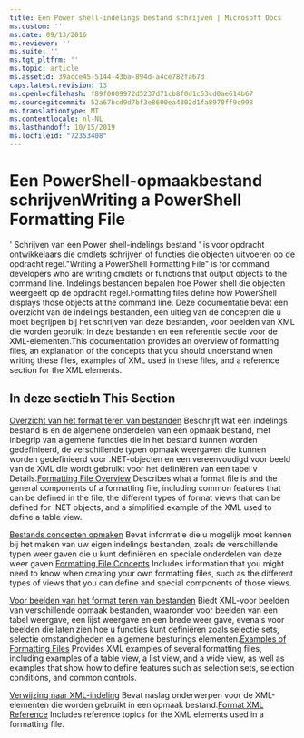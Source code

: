 ```yaml
---
title: Een Power shell-indelings bestand schrijven | Microsoft Docs
ms.custom: ''
ms.date: 09/13/2016
ms.reviewer: ''
ms.suite: ''
ms.tgt_pltfrm: ''
ms.topic: article
ms.assetid: 39acce45-5144-43ba-894d-a4ce782fa67d
caps.latest.revision: 13
ms.openlocfilehash: f89f0009972d5237d71cb8f0d1c53cd0ae614b67
ms.sourcegitcommit: 52a67bcd9d7bf3e8600ea4302d1fa8970ff9c998
ms.translationtype: MT
ms.contentlocale: nl-NL
ms.lasthandoff: 10/15/2019
ms.locfileid: "72353408"
---
```

# <a name="writing-a-powershell-formatting-file"></a><span data-ttu-id="e5e13-102">Een PowerShell-opmaakbestand schrijven</span><span class="sxs-lookup"><span data-stu-id="e5e13-102">Writing a PowerShell Formatting File</span></span>

<span data-ttu-id="e5e13-103">' Schrijven van een Power shell-indelings bestand ' is voor opdracht ontwikkelaars die cmdlets schrijven of functies die objecten uitvoeren op de opdracht regel.</span><span class="sxs-lookup"><span data-stu-id="e5e13-103">"Writing a PowerShell Formatting File" is for command developers who are writing cmdlets or functions that output objects to the command line.</span></span> <span data-ttu-id="e5e13-104">Indelings bestanden bepalen hoe Power shell die objecten weergeeft op de opdracht regel.</span><span class="sxs-lookup"><span data-stu-id="e5e13-104">Formatting files define how PowerShell displays those objects at the command line.</span></span> <span data-ttu-id="e5e13-105">Deze documentatie bevat een overzicht van de indelings bestanden, een uitleg van de concepten die u moet begrijpen bij het schrijven van deze bestanden, voor beelden van XML die worden gebruikt in deze bestanden en een referentie sectie voor de XML-elementen.</span><span class="sxs-lookup"><span data-stu-id="e5e13-105">This documentation provides an overview of formatting files, an explanation of the concepts that you should understand when writing these files, examples of XML used in these files, and a reference section for the XML elements.</span></span>

## <a name="in-this-section"></a><span data-ttu-id="e5e13-106">In deze sectie</span><span class="sxs-lookup"><span data-stu-id="e5e13-106">In This Section</span></span>

<span data-ttu-id="e5e13-107">[Overzicht van het format teren van bestanden](./formatting-file-overview.md) Beschrijft wat een indelings bestand is en de algemene onderdelen van een opmaak bestand, met inbegrip van algemene functies die in het bestand kunnen worden gedefinieerd, de verschillende typen opmaak weergaven die kunnen worden gedefinieerd voor .NET-objecten en een vereenvoudigd voor beeld van de XML die wordt gebruikt voor het definiëren van een tabel v Details.</span><span class="sxs-lookup"><span data-stu-id="e5e13-107">[Formatting File Overview](./formatting-file-overview.md) Describes what a format file is and the general components of a formatting file, including common features that can be defined in the file, the different types of format views that can be defined for .NET objects, and a simplified example of the XML used to define a table view.</span></span>

<span data-ttu-id="e5e13-108">[Bestands concepten opmaken](./formatting-file-concepts.md) Bevat informatie die u mogelijk moet kennen bij het maken van uw eigen indelings bestanden, zoals de verschillende typen weer gaven die u kunt definiëren en speciale onderdelen van deze weer gaven.</span><span class="sxs-lookup"><span data-stu-id="e5e13-108">[Formatting File Concepts](./formatting-file-concepts.md) Includes information that you might need to know when creating your own formatting files, such as the different types of views that you can define and special components of those views.</span></span>

<span data-ttu-id="e5e13-109">[Voor beelden van het format teren van bestanden](./examples-of-formatting-files.md) Biedt XML-voor beelden van verschillende opmaak bestanden, waaronder voor beelden van een tabel weergave, een lijst weergave en een brede weer gave, evenals voor beelden die laten zien hoe u functies kunt definiëren zoals selectie sets, selectie omstandigheden en algemene besturings elementen.</span><span class="sxs-lookup"><span data-stu-id="e5e13-109">[Examples of Formatting Files](./examples-of-formatting-files.md) Provides XML examples of several formatting files, including examples of a table view, a list view, and a wide view, as well as examples that show how to define features such as selection sets, selection conditions, and common controls.</span></span>

<span data-ttu-id="e5e13-110">[Verwijzing naar XML-indeling](./format-schema-xml-reference.md) Bevat naslag onderwerpen voor de XML-elementen die worden gebruikt in een opmaak bestand.</span><span class="sxs-lookup"><span data-stu-id="e5e13-110">[Format XML Reference](./format-schema-xml-reference.md) Includes reference topics for the XML elements used in a formatting file.</span></span>
